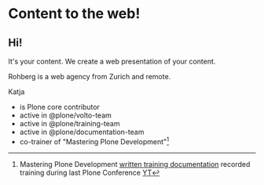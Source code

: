 # Content to the web!

## Hi!

It's your content. We create a web presentation of your content. 

Rohberg is a web agency from Zurich and remote.

Katja 
  
  - is Plone core contributor
  - active in @plone/volto-team
  - active in @plone/training-team
  - active in @plone/documentation-team
  - co-trainer of "Mastering Plone Development"[^Mastering]


[^Mastering]: Mastering Plone Development [written training documentation](https://training.plone.org/5/mastering-plone/)
  recorded training during last Plone Conference [YT](https://www.youtube.com/watch?v=IEcGKzo3PO0&t=1s)

